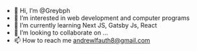 - 👋 Hi, I’m @Greybph
- 👀 I’m interested in web development and computer programs
- 🌱 I’m currently learning Next JS, Gatsby Js, React
- 💞️ I’m looking to collaborate on ...
- 📫 How to reach me andrewlfauth8@gmail.com
<!---
Greybph/Greybph is a ✨ special ✨ repository because its `README.md` (this file) appears on your GitHub profile.
You can click the Preview link to take a look at your changes.
--->
